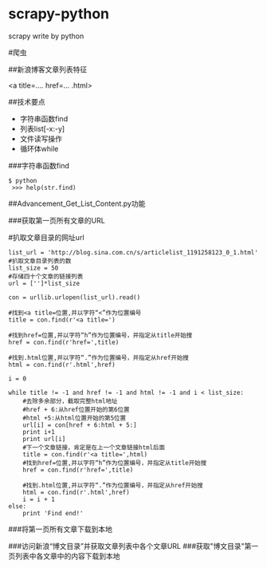 # scrapy-python
scrapy write by python


#爬虫

##新浪博客文章列表特征

<a title=.... href=...  .html>

##技术要点

* 字符串函数find
* 列表list[-x:-y]
* 文件读写操作
* 循环体while

###字符串函数find
```
$ python
 >>> help(str.find)
````
##Advancement_Get_List_Content.py功能

###获取第一页所有文章的URL


#扒取文章目录的网址url

```
list_url = 'http://blog.sina.com.cn/s/articlelist_1191258123_0_1.html'
#扒取文章目录列表的数
list_size = 50
#存储四十个文章的链接列表
url = ['']*list_size

con = urllib.urlopen(list_url).read()

#找到<a title=位置,并以字符“<”作为位置编号
title = con.find(r'<a title=')

#找到href=位置,并以字符“h”作为位置编号，并指定从title开始搜
href = con.find(r'href=',title)

#找到.html位置,并以字符“.”作为位置编号，并指定从href开始搜
html = con.find(r'.html',href)

i = 0

while title != -1 and href != -1 and html != -1 and i < list_size:
    #去除多余部分，截取完整html地址
    #href + 6:从href位置开始的第6位置
    #html +5:从html位置开始的第5位置
    url[i] = con[href + 6:html + 5:]
    print i+1
    print url[i]
    #下一个文章链接，肯定是在上一个文章链接html后面
    title = con.find(r'<a title=',html)
    #找到href=位置,并以字符“h”作为位置编号，并指定从title开始搜
    href = con.find(r'href=',title)

    #找到.html位置,并以字符“.”作为位置编号，并指定从href开始搜
    html = con.find(r'.html',href)
    i = i + 1
else:
    print 'Find end!'
```

###将第一页所有文章下载到本地

###访问新浪“博文目录”并获取文章列表中各个文章URL
###获取"博文目录"第一页列表中各文章中的内容下载到本地
















